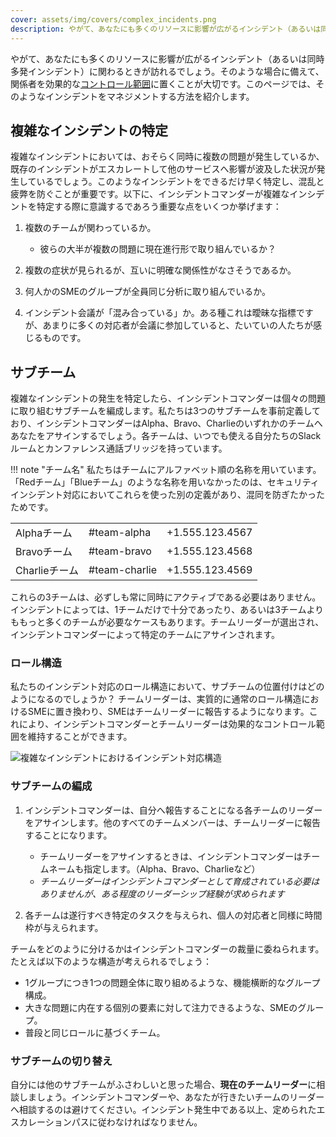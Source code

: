 ```yaml
---
cover: assets/img/covers/complex_incidents.png
description: やがて、あなたにも多くのリソースに影響が広がるインシデント（あるいは同時多発インシデント）に関わるときが訪れるでしょう。そのような場合に備えて、関係者を効果的なコントロール範囲に置くことが大切です。このページでは、そのようなインシデントをマネジメントする方法を紹介します。
---
```

やがて、あなたにも多くのリソースに影響が広がるインシデント（あるいは同時多発インシデント）に関わるときが訪れるでしょう。そのような場合に備えて、関係者を効果的な[コントロール範囲](../training/glossary.md#span-of-control)に置くことが大切です。このページでは、そのようなインシデントをマネジメントする方法を紹介します。

## 複雑なインシデントの特定

複雑なインシデントにおいては、おそらく同時に複数の問題が発生しているか、既存のインシデントがエスカレートして他のサービスへ影響が波及した状況が発生しているでしょう。このようなインシデントをできるだけ早く特定し、混乱と疲弊を防ぐことが重要です。以下に、インシデントコマンダーが複雑なインシデントを特定する際に意識するであろう重要な点をいくつか挙げます：

1. 複数のチームが関わっているか。
    * 彼らの大半が複数の問題に現在進行形で取り組んでいるか？

1. 複数の症状が見られるが、互いに明確な関係性がなさそうであるか。

1. 何人かのSMEのグループが全員同じ分析に取り組んでいるか。

1. インシデント会議が「混み合っている」か。ある種これは曖昧な指標ですが、あまりに多くの対応者が会議に参加していると、たいていの人たちが感じるものです。

## サブチーム
複雑なインシデントの発生を特定したら、インシデントコマンダーは個々の問題に取り組むサブチームを編成します。私たちは3つのサブチームを事前定義しており、インシデントコマンダーはAlpha、Bravo、Charlieのいずれかのチームへあなたをアサインするでしょう。各チームは、いつでも使える自分たちのSlackルームとカンファレンス通話ブリッジを持っています。

!!! note "チーム名"
    私たちはチームにアルファベット順の名称を用いています。「Redチーム」「Blueチーム」のような名称を用いなかったのは、セキュリティインシデント対応においてこれらを使った別の定義があり、混同を防ぎたかったためです。

| | | |
|-|-|-|
| Alphaチーム | #team-alpha | +1.555.123.4567 |
| Bravoチーム| #team-bravo | +1.555.123.4568 |
| Charlieチーム | #team-charlie | +1.555.123.4569 |

これらの3チームは、必ずしも常に同時にアクティブである必要はありません。インシデントによっては、1チームだけで十分であったり、あるいは3チームよりももっと多くのチームが必要なケースもあります。チームリーダーが選出され、インシデントコマンダーによって特定のチームにアサインされます。

### ロール構造
私たちのインシデント対応のロール構造において、サブチームの位置付けはどのようになるのでしょうか？ チームリーダーは、実質的に通常のロール構造におけるSMEに置き換わり、SMEはチームリーダーに報告するようになります。これにより、インシデントコマンダーとチームリーダーは効果的なコントロール範囲を維持することができます。

![複雑なインシデントにおけるインシデント対応構造](../assets/img/misc/incident_response_roles_sub_teams.png)

### サブチームの編成

1. インシデントコマンダーは、自分へ報告することになる各チームのリーダーをアサインします。他のすべてのチームメンバーは、チームリーダーに報告することになります。
    * チームリーダーをアサインするときは、インシデントコマンダーはチームネームも指定します。（Alpha、Bravo、Charlieなど）
    * _チームリーダーはインシデントコマンダーとして育成されている必要はありませんが、ある程度のリーダーシップ経験が求められます_

1. 各チームは遂行すべき特定のタスクを与えられ、個人の対応者と同様に時間枠が与えられます。

チームをどのように分けるかはインシデントコマンダーの裁量に委ねられます。たとえば以下のような構造が考えられるでしょう：

* 1グループにつき1つの問題全体に取り組めるような、機能横断的なグループ構成。
* 大きな問題に内在する個別の要素に対して注力できるような、SMEのグループ。
* 普段と同じロールに基づくチーム。

### サブチームの切り替え
自分には他のサブチームがふさわしいと思った場合、**現在のチームリーダー**に相談しましょう。インシデントコマンダーや、あなたが行きたいチームのリーダーへ相談するのは避けてください。インシデント発生中である以上、定められたエスカレーションパスに従わなければなりません。
